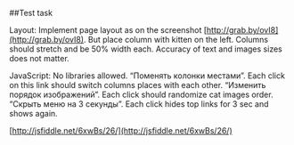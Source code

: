 ##Test task

Layout:
Implement page layout as on the screenshot [http://grab.by/ovI8](http://grab.by/ovI8). But place column with kitten on the left. Columns should stretch and be 50% width each. Accuracy of text and images sizes does not matter.

JavaScript:
No libraries allowed. 
“Поменять колонки местами”. Each click on this link should switch columns places with each other.
“Изменить порядок изображений”. Each click should randomize cat images order.
“Скрыть меню на 3 секунды”. Each click hides top links for 3 sec and shows again.


[http://jsfiddle.net/6xwBs/26/](http://jsfiddle.net/6xwBs/26/)
